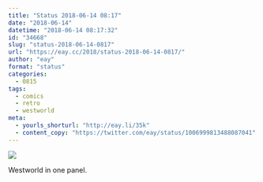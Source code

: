 ```yaml
---
title: "Status 2018-06-14 08:17"
date: "2018-06-14"
datetime: "2018-06-14 08:17:32"
id: "34668"
slug: "status-2018-06-14-0817"
url: "https://eay.cc/2018/status-2018-06-14-0817/"
author: "eay"
format: "status"
categories:
  - 0815
tags:
  - comics
  - retro
  - westworld
meta:
  - yourls_shorturl: "http://eay.li/35k"
  - content_copy: "https://twitter.com/eay/status/1006999813488087041"
---
```


![](https://eay.cc/uploads/2018/you-are-a-robot.jpeg)

Westworld in one panel.
